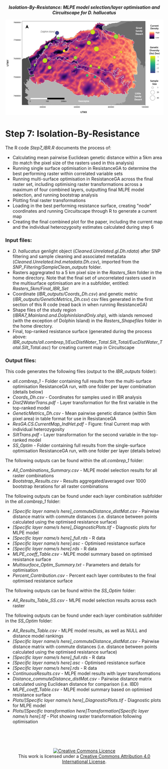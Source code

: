 <p align="center">
<b><i>Isolation-By-Resistance: MLPE model selection/layer optimisation and Circuitscape for D. hallucatus</i></b>
</p>
<div align="center">
    <img src="../Figs/Paper_Figure5.jpg" width="700px"</img> 
</div>


# Step 7: Isolation-By-Resistance 

The R code *Step7_IBR.R* documents the process of:
* Calculating mean pairwise Euclidean genetic distance within a 5km area (to match the pixel size of the rasters used in this analysis)
* Running single surface optimisation in ResistanceGA to determine the best performing raster within correlated variable sets
* Running multi-surface optimisation in ResistanceGA across the final raster set, including optimising raster transformations across a maximum of four combined layers, outputting final MLPE model selection, and running bootstrap analysis
* Plotting final raster transformations
* Loading in the best performing resistance surface, creating "node" coordinates and running Circuitscape through R to generate a current map
* Creating the final combined plot for the paper, including the current map and the individual heterozygosity estimates calculated during step 6


### Input files:
* *D. hallucatus* genlight object (*Cleaned.Unrelated.gl.Dh.rdata*) after SNP filtering and sample cleaning and associated metadata (*Cleaned.Unrelated.Ind.metadata.Dh.csv*), imported from the *SNP_Filtering/SampleClean_outputs* folder.
* Rasters aggregrated to a 5 km pixel size in the *Rasters_5km* folder in the home directory. Note that the final set of uncorrelated rasters used in the multisurface optimisation are in a subfolder, entitled: *Rasters_5km/Final_IBR_Set*
* Coordinate (*IBR_outputs/Coords_Dh.csv*) and genetic metric (*IBR_outputs/GeneticMetrics_Dh.csv*) csv files generated in the first section of this R code (read back in when running ResistanceGA)
* Shape files of the study region (*IBRA7_Mainland.and.DolphinIslandOnly.shp*), with islands removed (with the exception of Dolphin Island) in the *Rasters_Shapefiles* folder in the home directory.
* Final, top-ranked resistance surface (generated during the process above: *IBR_outputs/all.combrep_1/EucDistWater_Total.Silt_Total/EucDistWater_Total.Silt_Total.asc*) for creating current map in Circuitscape

### Output files:
This code generates the following files (output to the *IBR_outputs* folder):
* *all.combrep_1* - Folder containing full results from the multi-surface optimisation ResistanceGA run, with one folder per layer combination (details below)
* *Coords_Dh.csv* - Coordinates for samples used in IBR analysis
* *Dist2WaterTrans.pdf* - Layer transformation for the first variable in the top-ranked model 
* *GeneticMetrics_Dh.csv* - Mean pairwise genetic distance (within 5km pixel area) in table format for use in ResistanceGA
* *ResGA.CS.CurrentMap_IndHet.pdf* - Figure: final Current map with individual heterozygosity
* *SiltTrans.pdf* - Layer transformation for the second variable in the top-ranked model 
* *SS_Optim* - Folder containing full results from the single-surface optimisation ResistanceGA run, with one folder per layer (details below)

The following outputs can be found within the *all.combrep_1* folder:
* *All_Combinations_Summary.csv* - MLPE model selection results for all raster combinations
* *Bootstrap_Results.csv* - Results aggregated/averaged over 1000 bootstrap iterations for all raster combinations
 
The following outputs can be found under each layer combination subfolder in the *all.combrep_1* folder:
* *[Specific layer name/s here]_commuteDistance_distMat.csv* - Pairwise distance matrix with commute distances (i.e. distance between points calculated using the optimised resistance surface)
* *[Specific layer name/s here]_DiagnosticPlots.tif* - Diagnostic plots for MLPE model
* *[Specific layer name/s here]_full.rds* - R data
* *[Specific layer name/s here].asc* - Optimised resistance surface
* *[Specific layer name/s here].rds* - R data
* *MLPE_coeff_Table.csv* - MLPE model summary based on optimised resistance surface
* *Multisurface_Optim_Summary.txt* - Parameters and details for optimisation
* *Percent_Contribution.csv* - Percent each layer contributes to the final optimised resistance surface

The following outputs can be found within the *SS_Optim* folder:
* *All_Results_Table_SS.csv* - MLPE model selection results across each raster

The following outputs can be found under each layer combination subfolder in the *SS_Optim* folder:
* *All_Results_Table.csv* - MLPE model results, as well as NULL and distance model rankings
* *[Specific layer name/s here]_commuteDistance_distMat.csv* - Pairwise distance matrix with commute distances (i.e. distance between points calculated using the optimised resistance surface)
* *[Specific layer name/s here]_full.rds* - R data
* *[Specific layer name/s here].asc* - Optimised resistance surface
* *[Specific layer name/s here].rds* - R data
* *ContinuousResults.csv* - MLPE model results with layer transformations
* *Distance_commuteDistance_distMat.csv* - Pairwise distance matrix calculated using Euclidean distance for comparison (i.e. IBD)
* *MLPE_coeff_Table.csv* - MLPE model summary based on optimised resistance surface
* *Plots/[Specific layer name/s here]_DiagnosticPlots.tif* - Diagnostic plots for MLPE model
* *Plots/[Specific transformation here]_Transformation_[Specific layer name/s here].tif* - Plot showing raster transformation following optimisation


&nbsp;

&nbsp;

<div align="center">
<a rel="license" href="http://creativecommons.org/licenses/by/4.0/"><img alt="Creative Commons Licence" style="border-width:0" src="https://i.creativecommons.org/l/by/4.0/88x31.png" /></a><br />This work is licensed under a <a rel="license" href="http://creativecommons.org/licenses/by/4.0/">Creative Commons Attribution 4.0 International License</a>.
</div>
